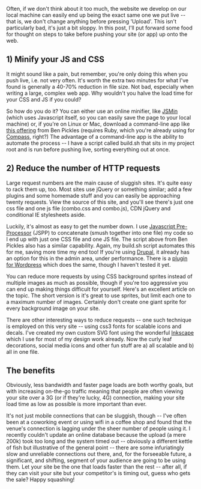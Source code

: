 Often, if we don't think about it too much, the website we develop on our local machine can easily end up being the exact same one we put live -- that is, we don't change anything before pressing 'Upload'. This isn't particularly bad, it's just a bit sloppy. In this post, I'll put forward some food for thought on steps to take before pushing your site (or app) up onto the web.

## 1) Minify your JS and CSS

It might sound like a pain, but remember, you're only doing this when you push live, i.e. not very often. It's worth the extra two minutes for what I've found is generally a 40-70% reduction in file size. Not bad, especially when writing a large, complex web app. Why wouldn't you halve the load time for your CSS and JS if you could?

So how do you do it? You can either use an online minifier, like [JSMin][0] (which uses Javascript itself, so you can easily save the page to your local machine) or, if you're on Linux or Mac, download a command-line app like [this offering][1] from Ben Pickles (requires Ruby, which you're already using for [Compass][2], right?) The advantage of a command-line app is the ability to automate the process -- I have a script called build.sh that sits in my project root and is run before pushing live, sorting everything out at once. 

## 2) Reduce the number of HTTP requests

Large request numbers are the main cause of sluggish sites. It's quite easy to rack them up, too. Most sites use jQuery or something similar; add a few plugins and some homemade stuff and you can easily be approaching twenty requests. View the source of this site, and you'll see there's just one css file and one js file (combo.css and combo.js), CDN jQuery and conditional IE stylesheets aside.

Luckily, it's almost as easy to get the number down. I use [Javascript Pre-Processor][3] (JSPP) to concatenate (smush together into one file) my code so I end up with just one CSS file and one JS file. The script above from Ben Pickles also has a similar capability. Again, my build.sh script automates this for me, saving more time my end too! If you're using [Drupal][4], it already has an option for this in the admin area, under performance. There is a [plugin for Wordpress][5] which does the same, though I haven't tested it yet.

You can reduce more requests by using CSS background sprites instead of multiple images as much as possible, though if you're too aggressive you can end up making things difficult for yourself. Here's an excellent article on the topic. The short version is it's great to use sprites, but limit each one to a maximum number of images. Certainly don't create one giant sprite for every background image on your site.

There are other interesting ways to reduce requests -- one such technique is employed on this very site -- using css3 fonts for scalable icons and decals. I've created my own custom SVG font using the wonderful [Inkscape][6] which I use for most of my design work already. Now the curly leaf decorations, social media icons and other fun stuff are a) all scalable and b) all in one file.

## The benefits

Obviously, less bandwidth and faster page loads are both worthy goals, but with increasing on-the-go traffic meaning that people are often viewing your site over a 3G (or if they're lucky, 4G) connection, making your site load time as low as possible is more important than ever.

It's not just mobile connections that can be sluggish, though -- I've often been at a coworking event or using wifi in a coffee shop and found that the venue's connection is lagging under the sheer number of people using it. I recently couldn't update an online database because the upload (a mere 200k) took too long and the system timed out -- obviously a different kettle of fish but illustrative of the general point -- there are some infuriatingly slow and unreliable connections out there, and, for the forseeable future, a significant, and shifting, segment of your audience are going to be using them. Let your site be the one that loads faster than the rest -- after all, if they can visit your site but your competitor's is timing out, guess who gets the sale? Happy squashing!


[0]: http://fmarcia.info/jsmin/test.html
[1]: https://gist.github.com/765432
[2]: http://compass-style.org/
[3]: http://js-preprocessor.com/
[4]: http://www.drupal.org/
[5]: http://wordpress.org/extend/plugins/autoptimize/
[6]: http://www.inkscape.org/